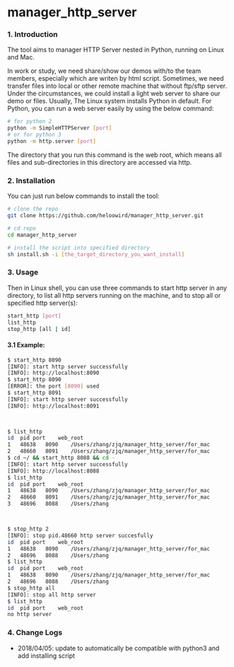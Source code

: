 # manager_http_server

### 1. Introduction

The tool aims to manager HTTP Server nested in Python, running on Linux and Mac.

In work or study, we need share/show our demos with/to the team members, especially which are writen by html script. Sometimes, we need transfer files into local or other remote machine that without ftp/sftp server. Under the circumstances, we could install a light web server to share our demo or files. 
Usually, The Linux system installs Python in default. For Python, you can run a web server easily by using the below command:
```Bash
# for python 2
python -m SimpleHTTPServer [port]
# or for python 3
python -m http.server [port]
```

The directory that you run this command is the web root, which means all files and sub-directories in this directory are accessed via http.

### 2. Installation

You can just run below commands to install the tool:
```Bash
# clone the repo
git clone https://github.com/heloowird/manager_http_server.git

# cd repo
cd manager_http_server

# install the script into specified directory
sh install.sh -i [the_target_directory_you_want_install]
```

### 3. Usage

Then in Linux shell, you can use three commands to start http server in any directory, to list all http servers running on the machine, and to stop all or specified http server(s):
```Bash
start_http [port]
list_http
stop_http [all | id]
```

#### 3.1 Example:

```Bash
$ start_http 8090
[INFO]: start http server successfully
[INFO]: http://localhost:8090
$ start_http 8090
[ERROR]: the port [8090] used
$ start_http 8091
[INFO]: start http server successfully
[INFO]: http://localhost:8091
 


$ list_http 
id	pid	port	web_root
1	48638	8090	/Users/zhang/zjq/manager_http_server/for_mac
2	48660	8091	/Users/zhang/zjq/manager_http_server/for_mac
$ cd ~/ && start_http 8088 && cd -
[INFO]: start http server successfully
[INFO]: http://localhost:8088
$ list_http 
id	pid	port	web_root
1	48638	8090	/Users/zhang/zjq/manager_http_server/for_mac
2	48660	8091	/Users/zhang/zjq/manager_http_server/for_mac
3	48696	8088	/Users/zhang



$ stop_http 2
[INFO]: stop pid.48660 http server succesfully
id	pid	port	web_root
1	48638	8090	/Users/zhang/zjq/manager_http_server/for_mac
2	48696	8088	/Users/zhang
$ list_http 
id	pid	port	web_root
1	48638	8090	/Users/zhang/zjq/manager_http_server/for_mac
2	48696	8088	/Users/zhang
$ stop_http all
[INFO]: stop all http server
$ list_http 
id	pid	port	web_root
no http server
```

### 4. Change Logs
+ 2018/04/05: update to automatically be compatible with python3
				and	add installing script
